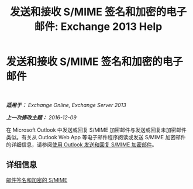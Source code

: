 ﻿---
title: '发送和接收 S/MIME 签名和加密的电子邮件: Exchange 2013 Help'
TOCTitle: 发送和接收 S/MIME 签名和加密的电子邮件
ms:assetid: 1ce37ada-0a80-4b47-8611-d008979589ff
ms:mtpsurl: https://technet.microsoft.com/zh-cn/library/Dn626157(v=EXCHG.150)
ms:contentKeyID: 61212704
ms.date: 01/11/2018
mtps_version: v=EXCHG.150
ms.translationtype: HT
---

# 发送和接收 S/MIME 签名和加密的电子邮件

 

_**适用于：** Exchange Online, Exchange Server 2013_

_**上一次修改主题：** 2016-12-09_

在 Microsoft Outlook 中发送或回复 S/MIME 加密邮件与发送或回复未加密邮件类似。有关从 Outlook Web App 等电子邮件程序阅读或发送 S/MIME 加密邮件的详细信息，请参阅[使用 Outlook 发送和回复 S/MIME 加密邮件](https://go.microsoft.com/fwlink/p/?linkid=392520)。

## 详细信息

[邮件签名和加密的 S/MIME](s-mime-for-message-signing-and-encryption-exchange-2013-help.md)

